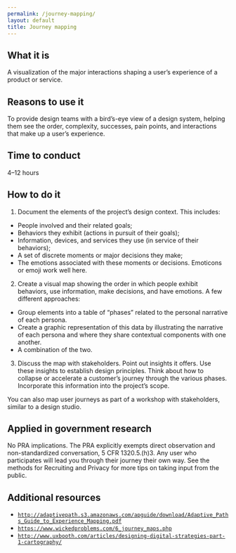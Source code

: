 ```yaml
---
permalink: /journey-mapping/
layout: default
title: Journey mapping
---
```


## What it is

A visualization of the major interactions shaping a user’s experience of a product or service.

## Reasons to use it

To provide design teams with a bird’s-eye view of a design system, helping them see the order, complexity, successes, pain points, and interactions that make up a user’s experience.

## Time to conduct

4–12 hours

## How to do it

1. Document the elements of the project’s design context. This includes:
 - People involved and their related goals;
 - Behaviors they exhibit (actions in pursuit of their goals);
 - Information, devices, and services they use (in service of their behaviors);
 - A set of discrete moments or major decisions they make;
 - The emotions associated with these moments or decisions. Emoticons or emoji work well here.
2. Create a visual map showing the order in which people exhibit behaviors, use information, make decisions, and have emotions. A few different approaches: 
 - Group elements into a table of “phases” related to the personal narrative of each persona.
 - Create a graphic representation of this data by illustrating the narrative of each persona and where they share contextual components with one another.
 - A combination of the two. 
3. Discuss the map with stakeholders. Point out insights it offers. Use these insights to establish design principles. Think about how to collapse or accelerate a customer’s journey through the various phases. Incorporate this information into the project’s scope.

You can also map user journeys as part of a workshop with stakeholders, similar to a design studio.

## Applied in government research

No PRA implications. The PRA explicitly exempts direct observation and non-standardized conversation, 5 CFR 1320.5.(h)3. Any user who participates will lead you through their journey their own way. See the methods for Recruiting and Privacy for more tips on taking input from the public. 

## Additional resources

- [`http://adaptivepath.s3.amazonaws.com/apguide/download/Adaptive_Paths_Guide_to_Experience_Mapping.pdf`](http://adaptivepath.s3.amazonaws.com/apguide/download/Adaptive_Paths_Guide_to_Experience_Mapping.pdf)
- [`https://www.wickedproblems.com/6_journey_maps.php`](https://www.wickedproblems.com/6_journey_maps.php)
- [`http://www.uxbooth.com/articles/designing-digital-strategies-part-1-cartography/`](http://www.uxbooth.com/articles/designing-digital-strategies-part-1-cartography/)